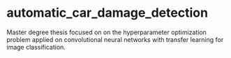 # automatic_car_damage_detection
Master degree thesis focused on on the hyperparameter optimization problem applied on convolutional neural networks with transfer learning for image classification.
